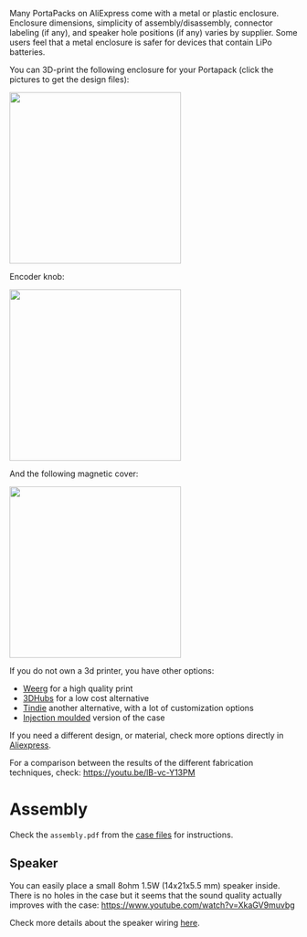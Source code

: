 Many PortaPacks on AliExpress come with a metal or plastic enclosure.  Enclosure dimensions, simplicity of assembly/disassembly, connector labeling (if any), and speaker hole positions (if any) varies by supplier.  Some users feel that a metal enclosure is safer for devices that contain LiPo batteries.

You can 3D-print the following enclosure for your Portapack (click the pictures to get the design files):

[<img src="https://raw.githubusercontent.com/eried/portapack-mayhem/master/docs/images/h2_front.jpg" height="300">
](https://www.thingiverse.com/thing:4260973)

Encoder knob:

[<img src="https://media.printables.com/media/prints/699213/images/5490724_ac156850-f1c9-434b-a656-042422f6ad7a_ed14507b-6665-4866-9cfe-18d1830d48e8/thumbs/inside/1920x1440/jpg/img_20231230_111750_507.webp" height="300">](https://www.printables.com/pl/model/699213-hackrf-portapack-encoder-knob)

And the following magnetic cover:

[<img src="https://raw.githubusercontent.com/eried/portapack-mayhem/master/docs/images/h2_cover.jpg" height="300">](https://www.thingiverse.com/thing:4278961)

If you do not own a 3d printer, you have other options:

* [Weerg](https://www.weerg.com) for a high quality print
* [3DHubs](https://www.3dhubs.com/) for a low cost alternative
* [Tindie](https://www.tindie.com/products/daddy-makes-stuff-and-things/hackrf-portapack-h2-case/) another alternative, with a lot of customization options
* [Injection moulded](https://s.click.aliexpress.com/e/_9ybXDz) version of the case

If you need a different design, or material, check more options directly in [Aliexpress](https://www.aliexpress.com/wholesale?SearchText=portapack+case). 

For a comparison between the results of the different fabrication techniques, check: https://youtu.be/lB-vc-Y13PM

# Assembly
Check the `assembly.pdf` from the [case files](https://www.thingiverse.com/thing:4260973/files) for instructions.

## Speaker

You can easily place a small 8ohm 1.5W (14x21x5.5 mm) speaker inside. There is no holes in the case but it seems that the sound quality actually improves with the case:
https://www.youtube.com/watch?v=XkaGV9muvbg

Check more details about the speaker wiring [here](Internal-speaker).